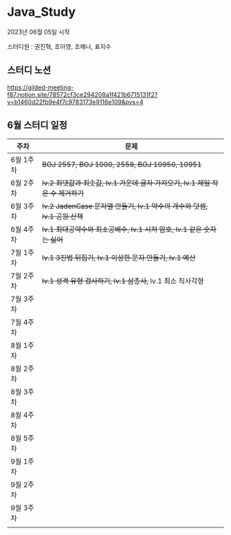# Java_Study
2023년 06월 05일 시작

스터디원 : 권진혁, 조아영, 조해나, 표지수

## 스터디 노션
https://gilded-meeting-f87.notion.site/78572cf3ce294208a1f421b6715131f2?v=b1460d22fb9e4f7c9783173e9116e109&pvs=4

## 6월 스터디 일정

|주차|문제|
|---|---|
|6월 1주차|~~BOJ 2557, BOJ 1000, 2558, BOJ 10950, 10951~~|
|6월 2주차|~~lv.2 최댓값과 최솟값, lv.1 가운데 글자 가져오기, lv.1 제일 작은 수 제거하기~~|
|6월 3주차|~~lv.2 JadenCase 문자열 만들기, lv.1 약수의 개수와 덧셈, lv.1 공원 산책~~|
|6월 4주차|~~lv.1 최대공약수와 최소공배수, lv.1 시저 암호, lv.1 같은 숫자는 싫어~~|
|7월 1주차|~~lv.1 3진법 뒤집기, lv.1 이상한 문자 만들기, lv.1 예산~~|
|7월 2주차|~~lv.1 성격 유형 검사하기, lv.1 삼총사,~~ lv.1 최소 직사각형|
|7월 3주차||
|7월 4주차||
|8월 1주차||
|8월 2주차||
|8월 3주차||
|8월 4주차||
|8월 5주차||
|9월 1주차||
|9월 2주차||
|9월 3주차||
|||
